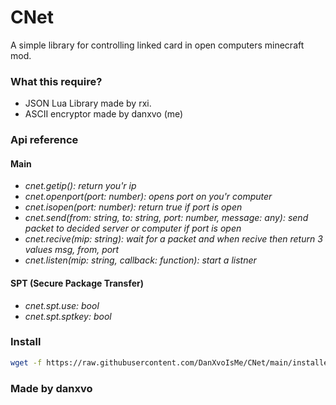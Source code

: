 # CNet
A simple library for controlling linked card in open computers minecraft mod.

### What this require?
- JSON Lua Library made by rxi.
- ASCII encryptor made by danxvo (me)

### Api reference
#### Main
- *cnet.getip(): return you'r ip*
- *cnet.openport(port: number): opens port on you'r computer*
- *cnet.isopen(port: number): return true if port is open*
- *cnet.send(from: string, to: string, port: number, message: any): send packet to decided server or computer if port is open*
- *cnet.recive(mip: string): wait for a packet and when recive then return 3 values msg, from, port*
- *cnet.listen(mip: string, callback: function): start a listner*
#### SPT (Secure Package Transfer)
- *cnet.spt.use: bool*
- *cnet.spt.sptkey: bool*

### Install
```bash
wget -f https://raw.githubusercontent.com/DanXvoIsMe/CNet/main/installer.lua /tmp/installer.lua && lua /tmp/installer.lua
```

### Made by danxvo
